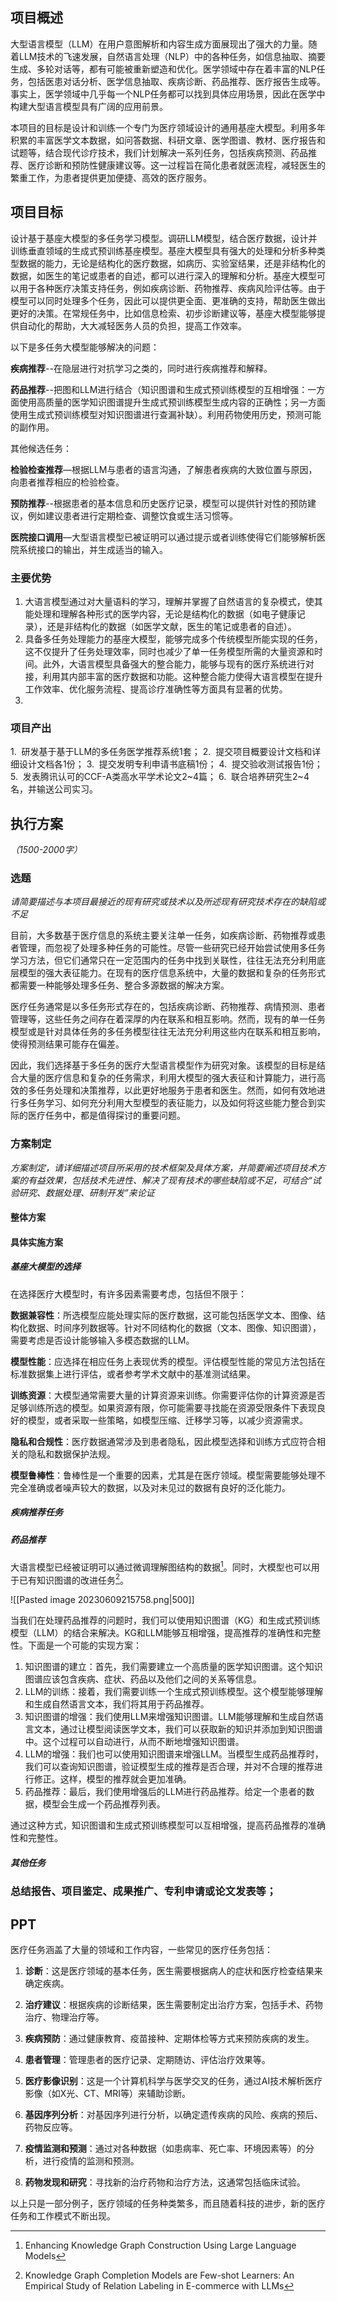 ## 项目概述

大型语言模型（LLM）在用户意图解析和内容生成方面展现出了强大的力量。随着LLM技术的飞速发展，自然语言处理（NLP）中的各种任务，如信息抽取、摘要生成、多轮对话等，都有可能被重新塑造和优化。医学领域中存在着丰富的NLP任务，包括医患对话分析、医学信息抽取、疾病诊断、药品推荐、医疗报告生成等。事实上，医学领域中几乎每一个NLP任务都可以找到具体应用场景，因此在医学中构建大型语言模型具有广阔的应用前景。

本项目的目标是设计和训练一个专门为医疗领域设计的通用基座大模型。利用多年积累的丰富医学文本数据，如问答数据、科研文章、医学图谱、教材、医疗报告和试题等，结合现代诊疗技术，我们计划解决一系列任务，包括疾病预测、药品推荐、医疗诊断和预防性健康建议等。这一过程旨在简化患者就医流程，减轻医生的繁重工作，为患者提供更加便捷、高效的医疗服务。

## 项目目标

设计基于基座大模型的多任务学习模型。调研LLM模型，结合医疗数据，设计并训练垂直领域的生成式预训练基座模型。基座大模型具有强大的处理和分析多种类型数据的能力，无论是结构化的医疗数据，如病历、实验室结果，还是非结构化的数据，如医生的笔记或患者的自述，都可以进行深入的理解和分析。基座大模型可以用于各种医疗决策支持任务，例如疾病诊断、药物推荐、疾病风险评估等。由于模型可以同时处理多个任务，因此可以提供更全面、更准确的支持，帮助医生做出更好的决策。在常规任务中，比如信息检索、初步诊断建议等，基座大模型能够提供自动化的帮助，大大减轻医务人员的负担，提高工作效率。

以下是多任务大模型能够解决的问题：

**疾病推荐**--在隐层进行对抗学习之类的，同时进行疾病推荐和解释。

**药品推荐**--把图和LLM进行结合（知识图谱和生成式预训练模型的互相增强：一方面使用高质量的医学知识图谱提升生成式预训练模型生成内容的正确性；另一方面使用生成式预训练模型对知识图谱进行查漏补缺）。利用药物使用历史，预测可能的副作用。

其他候选任务：

**检验检查推荐**—根据LLM与患者的语言沟通，了解患者疾病的大致位置与原因，向患者推荐相应的检验检查。

**预防推荐**--根据患者的基本信息和历史医疗记录，模型可以提供针对性的预防建议，例如建议患者进行定期检查、调整饮食或生活习惯等。

**医院接口调用**—大型语言模型已被证明可以通过提示或者训练使得它们能够解析医院系统接口的输出，并生成适当的输入。

### 主要优势

1. 大语言模型通过对大量语料的学习，理解并掌握了自然语言的复杂模式，使其能处理和理解各种形式的医学内容，无论是结构化的数据（如电子健康记录），还是非结构化的数据（如医学文献，医生的笔记或患者的自述）。
2. 具备多任务处理能力的基座大模型，能够完成多个传统模型所能实现的任务，这不仅提升了任务处理效率，同时也减少了单一任务模型所需的大量资源和时间。此外，大语言模型具备强大的整合能力，能够与现有的医疗系统进行对接，利用其内部丰富的医疗数据和功能。这种整合能力使得大语言模型在提升工作效率、优化服务流程、提高诊疗准确性等方面具有显著的优势。
3. 

### 项目产出

1.  研发基于基于LLM的多任务医学推荐系统1套；
2.  提交项目概要设计文档和详细设计文档各1份；
3.  提交发明专利申请书底稿1份；
4.  提交验收测试报告1份；
5.  发表腾讯认可的CCF-A类高水平学术论文2~4篇；
6.  联合培养研究生2~4名，并输送公司实习。

## 执行方案

*（1500-2000字）*

### 选题

*请简要描述与本项目最接近的现有研究或技术以及所述现有研究技术存在的缺陷或不足*

目前，大多数基于医疗信息的系统主要关注单一任务，如疾病诊断、药物推荐或患者管理，而忽视了处理多种任务的可能性。尽管一些研究已经开始尝试使用多任务学习方法，但它们通常只在一定范围内的任务中找到关联性，往往无法充分利用底层模型的强大表征能力。在现有的医疗信息系统中，大量的数据和复杂的任务形式都需要一种能够处理多任务、整合多源数据的解决方案。

医疗任务通常是以多任务形式存在的，包括疾病诊断、药物推荐、病情预测、患者管理等，这些任务之间存在着深厚的内在联系和相互影响。然而，现有的单一任务模型或是针对具体任务的多任务模型往往无法充分利用这些内在联系和相互影响，使得预测结果可能存在偏差。

因此，我们选择基于多任务的医疗大型语言模型作为研究对象。该模型的目标是结合大量的医疗信息和复杂的任务需求，利用大模型的强大表征和计算能力，进行高效的多任务处理和决策推荐，以此更好地服务于患者和医生。然而，如何有效地进行多任务学习、如何充分利用大型模型的表征能力，以及如何将这些能力整合到实际的医疗任务中，都是值得探讨的重要问题。

### 方案制定

*方案制定，请详细描述项目所采用的技术框架及具体方案，并简要阐述项目技术方案的有益效果，包括技术先进性、解决了现有技术的哪些缺陷或不足，可结合“试验研究、数据处理、研制开发”来论证*

#### 整体方案

#### 具体实施方案

##### 基座大模型的选择

在选择医疗大模型时，有许多因素需要考虑，包括但不限于：

**数据兼容性**：所选模型应能处理实际的医疗数据，这可能包括医学文本、图像、结构化数据、时间序列数据等。针对不同结构化的数据（文本、图像、知识图谱），需要考虑是否设计能够输入多模态数据的LLM。

**模型性能**：应选择在相应任务上表现优秀的模型。评估模型性能的常见方法包括在标准数据集上进行评估，或者参考学术文献中的基准测试结果。

**训练资源**：大模型通常需要大量的计算资源来训练。你需要评估你的计算资源是否足够训练所选的模型。如果资源有限，你可能需要寻找能在资源受限条件下表现良好的模型，或者采取一些策略，如模型压缩、迁移学习等，以减少资源需求。

**隐私和合规性**：医疗数据通常涉及到患者隐私，因此模型选择和训练方式应符合相关的隐私和数据保护法规。

**模型鲁棒性**：鲁棒性是一个重要的因素，尤其是在医疗领域。模型需要能够处理不完全准确或者噪声较大的数据，以及对未见过的数据有良好的泛化能力。

##### 疾病推荐任务

##### 药品推荐

大语言模型已经被证明可以通过微调理解图结构的数据[^1]。同时，大模型也可以用于已有知识图谱的改进任务[^2]。

![[Pasted image 20230609215758.png|500]]

当我们在处理药品推荐的问题时，我们可以使用知识图谱（KG）和生成式预训练模型（LLM）的结合来解决。KG和LLM能够互相增强，提高推荐的准确性和完整性。下面是一个可能的实现方案：

1. 知识图谱的建立：首先，我们需要建立一个高质量的医学知识图谱。这个知识图谱应该包含疾病、症状、药品以及他们之间的关系等信息。
2. LLM的训练：接着，我们需要训练一个生成式预训练模型。这个模型能够理解和生成自然语言文本，我们将其用于药品推荐。
3. 知识图谱的增强：我们使用LLM来增强知识图谱。LLM能够理解和生成自然语言文本，通过让模型阅读医学文本，我们可以获取新的知识并添加到知识图谱中。这个过程可以自动进行，从而不断地增强知识图谱。
4. LLM的增强：我们也可以使用知识图谱来增强LLM。当模型生成药品推荐时，我们可以查询知识图谱，验证模型生成的推荐是否合理，并对不合理的推荐进行修正。这样，模型的推荐就会更加准确。
5. 药品推荐：最后，我们使用增强后的LLM进行药品推荐。给定一个患者的数据，模型会生成一个药品推荐列表。

通过这种方式，知识图谱和生成式预训练模型可以互相增强，提高药品推荐的准确性和完整性。

##### 其他任务


### 总结报告、项目鉴定、成果推广、专利申请或论文发表等；




## PPT

医疗任务涵盖了大量的领域和工作内容，一些常见的医疗任务包括：

1. **诊断**：这是医疗领域的基本任务，医生需要根据病人的症状和医疗检查结果来确定疾病。

2. **治疗建议**：根据疾病的诊断结果，医生需要制定出治疗方案，包括手术、药物治疗、物理治疗等。

3. **疾病预防**：通过健康教育、疫苗接种、定期体检等方式来预防疾病的发生。

4. **患者管理**：管理患者的医疗记录、定期随访、评估治疗效果等。

5. **医疗影像识别**：这是一个计算机科学与医学交叉的任务，通过AI技术解析医疗影像（如X光、CT、MRI等）来辅助诊断。

6. **基因序列分析**：对基因序列进行分析，以确定遗传疾病的风险、疾病的预后、药物反应等。

7. **疫情监测和预测**：通过对各种数据（如患病率、死亡率、环境因素等）的分析，进行疫情的监测和预测。

8. **药物发现和研究**：寻找新的治疗药物和治疗方法，这通常包括临床试验。

以上只是一部分例子，医疗领域的任务种类繁多，而且随着科技的进步，新的医疗任务和工作模式不断出现。



[^1]: Enhancing Knowledge Graph Construction Using Large Language Models
[^2]: Knowledge Graph Completion Models are Few-shot Learners: An Empirical Study of Relation Labeling in E-commerce with LLMs
